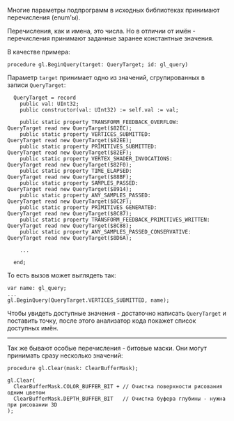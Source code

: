 ﻿


Многие параметры подпрограмм в исходных библиотеках принимают перечисления (enum'ы).

Перечисления, как и имена, это числа. Но в отличии от имён - перечисления принимают заданные заранее константные значения.

В качестве примера:
```
procedure gl.BeginQuery(target: QueryTarget; id: gl_query)
```
Параметр `target` принимает одно из значений, сгрупированных в записи `QueryTarget`:
```
  QueryTarget = record
    public val: UInt32;
    public constructor(val: UInt32) := self.val := val;
    
    public static property TRANSFORM_FEEDBACK_OVERFLOW:           QueryTarget read new QueryTarget($82EC);
    public static property VERTICES_SUBMITTED:                    QueryTarget read new QueryTarget($82EE);
    public static property PRIMITIVES_SUBMITTED:                  QueryTarget read new QueryTarget($82EF);
    public static property VERTEX_SHADER_INVOCATIONS:             QueryTarget read new QueryTarget($82F0);
    public static property TIME_ELAPSED:                          QueryTarget read new QueryTarget($88BF);
    public static property SAMPLES_PASSED:                        QueryTarget read new QueryTarget($8914);
    public static property ANY_SAMPLES_PASSED:                    QueryTarget read new QueryTarget($8C2F);
    public static property PRIMITIVES_GENERATED:                  QueryTarget read new QueryTarget($8C87);
    public static property TRANSFORM_FEEDBACK_PRIMITIVES_WRITTEN: QueryTarget read new QueryTarget($8C88);
    public static property ANY_SAMPLES_PASSED_CONSERVATIVE:       QueryTarget read new QueryTarget($8D6A);
    
    ...
    
  end;
```
То есть вызов может выглядеть так:
```
var name: gl_query;
...
gl.BeginQuery(QueryTarget.VERTICES_SUBMITTED, name);
```
Чтобы увидеть доступные значения - достаточно написать `QueryTarget` и поставить точку,
после этого анализатор кода покажет список доступных имён.

---

Так же бывают особые перечисления - битовые маски. Они могут принимать сразу несколько значений:
```
procedure gl.Clear(mask: ClearBufferMask);
```
```
gl.Clear(
  ClearBufferMask.COLOR_BUFFER_BIT + // Очистка поверхности рисования одним цветом
  ClearBufferMask.DEPTH_BUFFER_BIT   // Очистка буфера глубины - нужна при рисовании 3D
);
```


